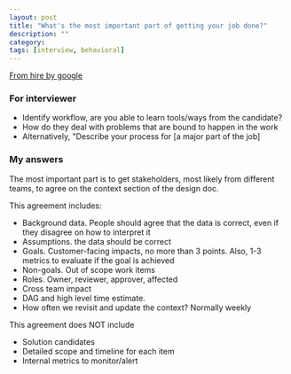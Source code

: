 ```yaml
---
layout: post
title: "What's the most important part of getting your job done?"
description: ""
category: 
tags: [interview, behavioral]
---
```


[From hire by google](https://hire.google.com/articles/7-proven-job-interview-questions/)

### For interviewer

* Identify workflow, are you able to learn tools/ways from the candidate?
* How do they deal with problems that are bound to happen in the work
* Alternatively, "Describe your process for [a major part of the job]


### My answers

The most important part is to get stakeholders, most likely from different teams, to agree on the context section of the design doc. 

This agreement includes:

* Background data. People should agree that the data is correct, even if they disagree on how to interpret it
* Assumptions. the data should be correct
* Goals. Customer-facing impacts, no more than 3 points. Also, 1-3 metrics to evaluate if the goal is achieved
* Non-goals. Out of scope work items
* Roles. Owner, reviewer, approver, affected
* Cross team impact
* DAG and high level time estimate. 
* How often we revisit and update the context? Normally weekly

This agreement does NOT include

* Solution candidates
* Detailed scope and timeline for each item
* Internal metrics to monitor/alert




